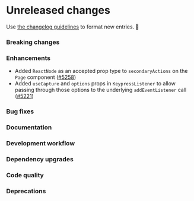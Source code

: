 # Unreleased changes

Use [the changelog guidelines](/documentation/Versioning%20and%20changelog.md) to format new entries. 💜

### Breaking changes

### Enhancements

- Added `ReactNode` as an accepted prop type to `secondaryActions` on the `Page` component ([#5258](https://github.com/Shopify/polaris-react/pull/5258))
- Added `useCapture` and `options` props in `KeypressListener` to allow passing through those options to the underlying `addEventListener` call ([#5221](https://github.com/Shopify/polaris-react/pull/5221))

### Bug fixes

### Documentation

### Development workflow

### Dependency upgrades

### Code quality

### Deprecations
